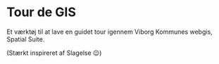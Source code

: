 # Tour de GIS
Et værktøj til at lave en guidet tour igennem Viborg Kommunes webgis, Spatial Suite.

(Stærkt inspireret af Slagelse 😉)

